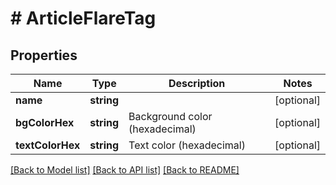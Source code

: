 # # ArticleFlareTag

## Properties

Name | Type | Description | Notes
------------ | ------------- | ------------- | -------------
**name** | **string** |  | [optional]
**bgColorHex** | **string** | Background color (hexadecimal) | [optional]
**textColorHex** | **string** | Text color (hexadecimal) | [optional]

[[Back to Model list]](../../README.md#models) [[Back to API list]](../../README.md#endpoints) [[Back to README]](../../README.md)
